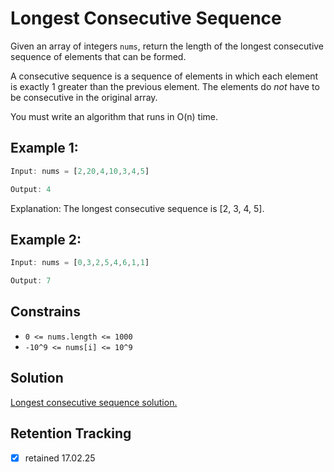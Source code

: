# Longest Consecutive Sequence

Given an array of integers `nums`, return the length of the longest consecutive sequence of elements that can be formed.

A consecutive sequence is a sequence of elements in which each element is exactly 1 greater than the previous element. The elements do *not* have to be consecutive in the original array.

You must write an algorithm that runs in O(n) time.

## Example 1:

```ts
Input: nums = [2,20,4,10,3,4,5]

Output: 4
```
Explanation: The longest consecutive sequence is [2, 3, 4, 5].

## Example 2:

```ts
Input: nums = [0,3,2,5,4,6,1,1]

Output: 7
```

## Constrains

- `0 <= nums.length <= 1000`
- `-10^9 <= nums[i] <= 10^9`

## Solution

[Longest consecutive sequence solution.](longest-consecutive-sequence-solution.md)

## Retention Tracking

- [x] retained 17.02.25

